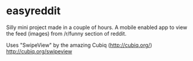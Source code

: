 easyreddit
==========

Silly mini project made in a couple of hours.
A mobile enabled app to view the feed (images) from /r/funny section of reddit.


Uses "SwipeView" by the amazing Cubiq (http://cubiq.org/)
http://cubiq.org/swipeview
